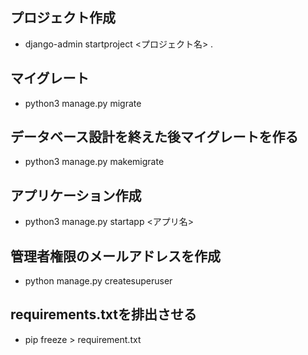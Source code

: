 ##

## プロジェクト作成
- django-admin startproject <プロジェクト名> .

## マイグレート
- python3 manage.py migrate

## データベース設計を終えた後マイグレートを作る
- python3 manage.py makemigrate

## アプリケーション作成
- python3 manage.py startapp <アプリ名>

## 管理者権限のメールアドレスを作成
- python manage.py createsuperuser

## requirements.txtを排出させる
- pip freeze > requirement.txt